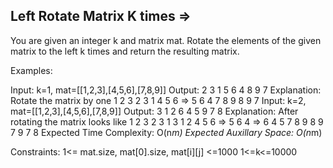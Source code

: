 Left Rotate Matrix K times  =>
---------------------------


You are given an integer k and matrix mat. Rotate the elements of the given matrix to the left k times and return the resulting matrix.

Examples:

Input: k=1, mat=[[1,2,3],[4,5,6],[7,8,9]]
Output:
2 3 1
5 6 4
8 9 7
Explanation: Rotate the matrix by one
1 2 3       2 3 1
4 5 6  =>  5 6 4
7 8 9       8 9 7
Input: k=2, mat=[[1,2,3],[4,5,6],[7,8,9]]
Output:
3 1 2
6 4 5
9 7 8
Explanation: After rotating the matrix looks like
1 2 3       2 3 1       3 1 2
4 5 6  =>  5 6 4  =>   6 4 5
7 8 9       8 9 7       9 7 8
Expected Time Complexity: O(n*m)
Expected Auxillary Space: O(n*m)

Constraints:
1<= mat.size, mat[0].size, mat[i][j] <=1000
1<=k<=10000


